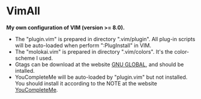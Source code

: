 # VimAll
__My own configuration of VIM (version >= 8.0).__

* The "plugin.vim" is prepared in directory ".vim/plugin". All plug-in scripts will be auto-loaded when perform ":PlugInstall" in VIM. 
* The "molokai.vim" is prepared in directory ".vim/colors". It's the color-scheme I used.
* Gtags can be download at the website [GNU GLOBAL](http://www.gnu.org/software/global/download.html), and should be intalled.
* YouCompleteMe will be auto-loaded by "plugin.vim" but not installed. You should install it according to the NOTE at the website [YouCompleteMe](https://github.com/Valloric/YouCompleteMe).

